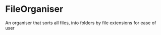# FileOrganiser
An organiser that sorts all files, into folders by file extensions for ease of user
